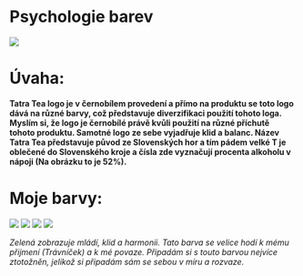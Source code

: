 # Psychologie barev
![](https://cdn.myshoptet.com/usr/www.vinotekaupauliho.cz/user/documents/upload/Tatratea_logo.jpg)

# Úvaha:

**Tatra Tea logo je v černobílem provedení a přímo na produktu se toto logo dává na různé barvy, což představuje diverzifikaci použití tohoto loga. Myslím si, že logo je černobílé právě kvůli použití na různé příchutě tohoto produktu. Samotné logo ze sebe vyjadřuje klid a
balanc. Název Tatra Tea představuje původ ze Slovenských hor a tím pádem velké T je oblečené do Slovenského kroje a čísla zde vyznačují procenta alkoholu v nápoji (Na obrázku to je 52%).**

# Moje barvy:
![](https://fakeimg.pl/200x200/74df96/74DF96)
![](https://fakeimg.pl/200x200/63d4cd/63D4CD)
![](https://fakeimg.pl/200x200/7aebcd/7AEBCD)
![](https://fakeimg.pl/200x200/61c797/61C797)

*Zelená zobrazuje mládí, klid a harmonii. Tato barva se velice hodí k mému přijmení (Trávníček) a k mé povaze. Připadám si s touto barvou nejvíce ztotožněn, jelikož si připadám sám se sebou v míru a rozvaze.*


